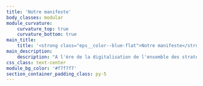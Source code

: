 ```yaml
---
title: 'Notre manifeste'
body_classes: modular
module_curvature:
    curvature_top: true
    curvature_bottom: true
main_title:
    title: '<strong class="eps__color--blue-flat">Notre manifeste</strong>'
main_description:
    description: "A l'ère de la digitalisation de l'ensemble des strates organisationnelles, fonctionnelles, techniques, ou encore expérientielles, nous croyons profondément au pouvoir de la résilience et de l'innovation pour participer ensemble à cette transformation numérique. Notre vision est d'offrir à nos clients la liberté de pouvoir confier en toute sérénité la réalisation de leurs projets et d'en faire un succès à la hauteur de leurs ambitions. Le monde du paiement vit une révolution et nous avons à cœur de transcender chaque demande en nous questionnant sans cesse sur les champs des possibles. Nous avons la conviction que la synergie d'une équipe hétéroclite et soudée sera l'essence même d'une exécution optimale. Nous œuvrerons ensemble, main dans la main avec nos clients et nos partenaires pour imaginer et créer les solutions de paiement du futur.\n<br><br>\n<strong class=\"eps__color--blue-flat\">\nInnovation - Synergie - Solidarité - Ouverture - Technologie - Flexibilité - Ecoute\n</strong>"
css_class: text-center
module_bg_color: '#f7f7f7'
section_container_padding_class: py-5
---
```


